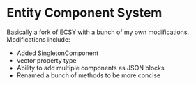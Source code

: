 # Entity Component System

Basically a fork of ECSY with a bunch of my own modifications. Modifications include:

  - Added SingletonComponent
  - vector property type
  - Ability to add multiple components as JSON blocks
  - Renamed a bunch of methods to be more concise